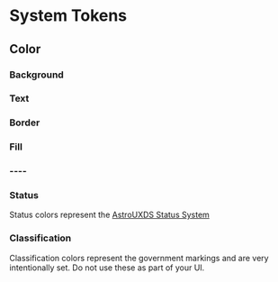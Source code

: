 <script setup>
import SystemColors from '../components/SystemColors.vue'
import ClassificationColors from '../components/ClassificationColors.vue'
import StatusColors from '../components/StatusColors.vue'
</script>
# System Tokens

## Color

### Background
<SystemColors type="background"/>

### Text
<SystemColors type="text"/>

### Border
<SystemColors type="border"/>

### Fill
<SystemColors type="fill"/>

### ----

### Status

Status colors represent the [AstroUXDS Status System](https://www.astrouxds.com/patterns/status-system/)

<StatusColors/>

### Classification

Classification colors represent the government markings and are very intentionally set. Do not use these as part of your UI.

<ClassificationColors/>

